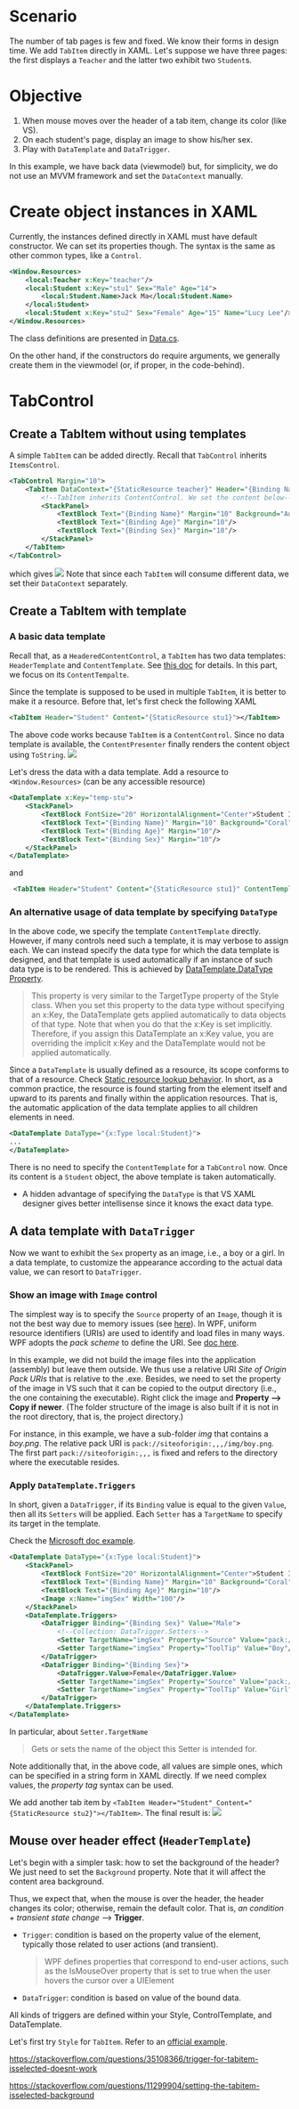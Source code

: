﻿# Scenario
The number of tab pages is few and fixed. We know their forms in design time. We add `TabItem` directly in XAML. Let's suppose we have three pages: the first displays a `Teacher` and the latter two exhibit two `Student`s.

# Objective
1. When mouse moves over the header of a tab item, change its color (like VS).
2. On each student's page, display an image to show his/her sex.
2. Play with `DataTemplate` and `DataTrigger`.


In this example, we have back data (viewmodel) but, for simplicity, we do not use an MVVM framework and set the `DataContext` manually.

# Create object instances in XAML
Currently, the instances defined directly in XAML must have default constructor. We can set its properties though. The syntax is the same as other common types, like a `Control`.
```xml
<Window.Resources>
    <local:Teacher x:Key="teacher"/>
    <local:Student x:Key="stu1" Sex="Male" Age="14">
        <local:Student.Name>Jack Ma</local:Student.Name>
    </local:Student>
    <local:Student x:Key="stu2" Sex="Female" Age="15" Name="Lucy Lee"/>
</Window.Resources>
```
The class definitions are presented in [Data.cs](./Data.cs).

On the other hand, if the constructors do require arguments, we generally create them in the viewmodel (or, if proper, in the code-behind).
# TabControl
## Create a TabItem without using templates
A simple `TabItem` can be added directly. Recall that `TabControl` inherits `ItemsControl`.
```xml
<TabControl Margin="10">
    <TabItem DataContext="{StaticResource teacher}" Header="{Binding Name}">
        <!--TabItem inherits ContentControl. We set the content below-->
        <StackPanel>
            <TextBlock Text="{Binding Name}" Margin="10" Background="Aquamarine"/>
            <TextBlock Text="{Binding Age}" Margin="10"/>
            <TextBlock Text="{Binding Sex}" Margin="10"/>
        </StackPanel>
    </TabItem>
</TabControl>
```
which gives
![](./img/simple.png)
Note that since each `TabItem` will consume different data, we set their `DataContext` separately.
## Create a TabItem with template
### A basic data template
Recall that, as a `HeaderedContentControl`, a `TabItem` has two data templates: `HeaderTemplate` and `ContentTemplate`. See [this doc](../readme.md) for details. In this part, we focus on its `ContentTempalte`.

Since the template is supposed to be used in multiple `TabItem`, it is better to make it a resource. Before that, let's first check the following XAML
```xml
<TabItem Header="Student" Content="{StaticResource stu1}"></TabItem>
```
The above code works because `TabItem` is a `ContentControl`. Since no data template is available, the `ContentPresenter` finally renders the content object using `ToString`.
![](./img/stu-tab-no-tp.png)

Let's dress the data with a data template. Add a resource to `<Window.Resources>` (can be any accessible resource)
```xml
<DataTemplate x:Key="temp-stu">
    <StackPanel>
        <TextBlock FontSize="20" HorizontalAlignment="Center">Student Info</TextBlock>
        <TextBlock Text="{Binding Name}" Margin="10" Background="Coral"/>
        <TextBlock Text="{Binding Age}" Margin="10"/>
        <TextBlock Text="{Binding Sex}" Margin="10"/>
    </StackPanel>
</DataTemplate>
```
and
```xml
 <TabItem Header="Student" Content="{StaticResource stu1}" ContentTemplate="{StaticResource temp-stu}"></TabItem>
```
### An alternative usage of data template by specifying `DataType`
In the above code, we specify the template `ContentTemplate` directly. However, if many controls need such a template, it is may verbose to assign each. We can instead specify the data type for which the data template is designed, and that template is used automatically if an instance of such data type is to be rendered. This is achieved by [DataTemplate.DataType Property](https://docs.microsoft.com/en-us/dotnet/api/system.windows.datatemplate.datatype?view=net-5.0#System_Windows_DataTemplate_DataType).
>This property is very similar to the TargetType property of the Style class. When you set this property to the data type without specifying an x:Key, the DataTemplate gets applied automatically to data objects of that type. Note that when you do that the x:Key is set implicitly. Therefore, if you assign this DataTemplate an x:Key value, you are overriding the implicit x:Key and the DataTemplate would not be applied automatically.

Since a `DataTemplate` is usually defined as a resource, its scope conforms to that of a resource. Check [Static resource lookup behavior](https://docs.microsoft.com/en-us/dotnet/desktop/wpf/fundamentals/xaml-resources-define?view=netdesktop-5.0#static-resource-lookup-behavior). In short, as a common practice, the resource is found starting from the element itself and upward to its parents and finally within the application resources. That is, the automatic application of the data template applies to all children elements in need.

```xml
<DataTemplate DataType="{x:Type local:Student}">
...
</DataTemplate>
```
There is no need to specify the `ContentTemplate` for a `TabControl` now. Once its content is a `Student` object, the above template is taken automatically.

- A hidden advantage of specifying the `DataType` is that VS XAML designer gives better intellisense since it knows the exact data type.

## A data template with `DataTrigger`

Now we want to exhibit the `Sex` property as an image, i.e., a boy or a girl. In a data template, to customize the appearance according to the actual data value, we can resort to `DataTrigger`.
### Show an image with `Image` control
The simplest way is to specify the `Source` property of an `Image`, though it is not the best way due to memory issues (see [here](https://docs.microsoft.com/en-us/dotnet/desktop/wpf/controls/how-to-use-the-image-element?view=netframeworkdesktop-4.8)).
In WPF, uniform resource identifiers (URIs) are used to identify and load files in many ways. WPF adopts the *pack scheme* to define the URI. See [doc here](https://docs.microsoft.com/en-us/dotnet/desktop/wpf/app-development/pack-uris-in-wpf?redirectedfrom=MSDN&view=netframeworkdesktop-4.8).

In this example, we did not build the image files into the application (assembly) but leave them outside. We thus use a relative URI *Site of Origin Pack URIs* that is relative to the .exe. Besides, we need to set the property of the image in VS such that it can be copied to the output directory (i.e., the one containing the executable). Right click the image and **Property --> Copy if newer**. (The folder structure of the image is also built if it is not in the root directory, that is, the project directory.)

For instance, in this example, we have a sub-folder *img* that contains a *boy.png*. The relative pack URI is `pack://siteoforigin:,,,/img/boy.png`. The first part `pack://siteoforigin:,,,` is fixed and refers to the directory where the executable resides.


### Apply `DataTemplate.Triggers`
In short, given a `DataTrigger`, if its `Binding` value is equal to the given `Value`, then all its `Setters` will be applied. Each `Setter` has a `TargetName` to specify its target in the template.

Check the [Microsoft doc example](https://docs.microsoft.com/en-us/dotnet/api/system.windows.datatemplate.triggers?view=net-5.0#examples).

```xml
<DataTemplate DataType="{x:Type local:Student}">
    <StackPanel>
        <TextBlock FontSize="20" HorizontalAlignment="Center">Student Info</TextBlock>
        <TextBlock Text="{Binding Name}" Margin="10" Background="Coral"/>
        <TextBlock Text="{Binding Age}" Margin="10"/>
        <Image x:Name="imgSex" Width="100"/>
    </StackPanel>
    <DataTemplate.Triggers>
        <DataTrigger Binding="{Binding Sex}" Value="Male">
            <!--Collection: DataTrigger.Setters-->
            <Setter TargetName="imgSex" Property="Source" Value="pack://siteoforigin:,,,/img/boy.png"/>
            <Setter TargetName="imgSex" Property="ToolTip" Value="Boy"/>
        </DataTrigger>
        <DataTrigger Binding="{Binding Sex}">
            <DataTrigger.Value>Female</DataTrigger.Value>
            <Setter TargetName="imgSex" Property="Source" Value="pack://siteoforigin:,,,/img/girl.png"/>
            <Setter TargetName="imgSex" Property="ToolTip" Value="Girl"/>
        </DataTrigger>
    </DataTemplate.Triggers>
</DataTemplate>
```
In particular, about `Setter.TargetName`
>Gets or sets the name of the object this Setter is intended for.

Note additionally that, in the above code, all values are simple ones, which can be specified in a string form in XAML directly. If we need complex values, the *property tag* syntax can be used.

We add another tab item by `<TabItem Header="Student" Content="{StaticResource stu2}"></TabItem>`. 
The final result is:
![](./img/stu-tab-trigger.png)

## Mouse over header effect (`HeaderTemplate`)
Let's begin with a simpler task: how to set the background of the header? We just need to set the `Background` property. Note that it will affect the content area background.

Thus, we expect that, when the mouse is over the header, the header changes its color; otherwise, remain the default color. That is, *an condition + transient state change* --> **Trigger**.

- `Trigger`: condition is based on the property value of the element, typically those related to user actions (and transient). 
    >WPF defines properties that correspond to end-user actions, such as the IsMouseOver property that is set to true when the user hovers the cursor over a UIElement

- `DataTrigger`: condition is based on value of the bound data.

All kinds of triggers are defined within your Style, ControlTemplate, and DataTemplate.

Let's first try `Style` for `TabItem`. Refer to an [official example](https://docs.microsoft.com/en-us/dotnet/api/system.windows.trigger?view=net-5.0).

https://stackoverflow.com/questions/35108366/trigger-for-tabitem-isselected-doesnt-work

https://stackoverflow.com/questions/11299904/setting-the-tabitem-isselected-background








